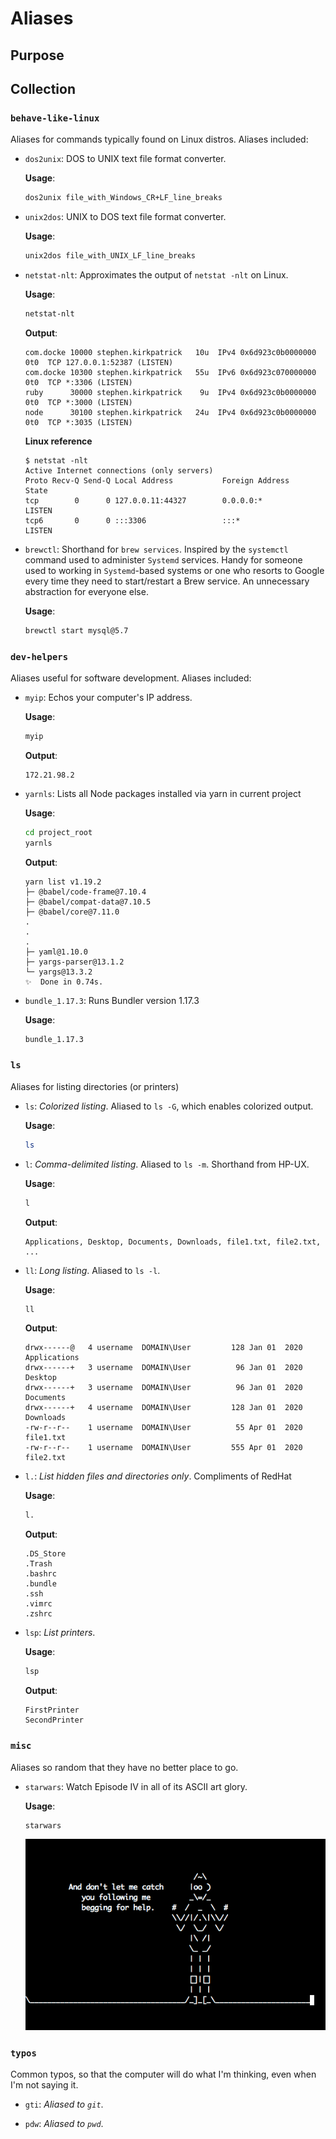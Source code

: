 # Aliases

## Purpose

## Collection

### `behave-like-linux`

Aliases for commands typically found on Linux distros.  Aliases included:

* `dos2unix`: DOS to UNIX text file format converter.

  **Usage**:

  ```bash
  dos2unix file_with_Windows_CR+LF_line_breaks
  ```

* `unix2dos`: UNIX to DOS text file format converter.

  **Usage**:

  ```bash
  unix2dos file_with_UNIX_LF_line_breaks
  ```

* `netstat-nlt`: Approximates the output of `netstat -nlt` on Linux.

  **Usage**:

  ```bash
  netstat-nlt
  ```

  **Output**:

  <!-- markdownlint-disable MD013 -->
  ```console
  com.docke 10000 stephen.kirkpatrick   10u  IPv4 0x6d923c0b0000000      0t0  TCP 127.0.0.1:52387 (LISTEN)
  com.docke 10300 stephen.kirkpatrick   55u  IPv6 0x6d923c070000000      0t0  TCP *:3306 (LISTEN)
  ruby      30000 stephen.kirkpatrick    9u  IPv4 0x6d923c0b0000000      0t0  TCP *:3000 (LISTEN)
  node      30100 stephen.kirkpatrick   24u  IPv4 0x6d923c0b0000000      0t0  TCP *:3035 (LISTEN)
  ```
  <!-- markdownlint-enable MD013 -->

  **Linux reference**

  ```console
  $ netstat -nlt
  Active Internet connections (only servers)
  Proto Recv-Q Send-Q Local Address           Foreign Address         State
  tcp        0      0 127.0.0.11:44327        0.0.0.0:*               LISTEN
  tcp6       0      0 :::3306                 :::*                    LISTEN
  ```

* `brewctl`: Shorthand for `brew services`.  Inspired by the `systemctl`
  command used to administer `Systemd` services.  Handy for someone used
  to working in `Systemd`-based systems or one who resorts to Google every
  time they need to start/restart a Brew service.  An unnecessary abstraction
  for everyone else.

  **Usage**:

  ```bash
  brewctl start mysql@5.7
  ```

### `dev-helpers`

Aliases useful for software development.  Aliases included:

* `myip`: Echos your computer's IP address.

  **Usage**:

  ```bash
  myip
  ```

  **Output**:

  ```console
  172.21.98.2
  ```

* `yarnls`: Lists all Node packages installed via yarn in current project

  **Usage**:

  ```bash
  cd project_root
  yarnls
  ```

  **Output**:

  ```console
  yarn list v1.19.2
  ├─ @babel/code-frame@7.10.4
  ├─ @babel/compat-data@7.10.5
  ├─ @babel/core@7.11.0
  .
  .
  .
  ├─ yaml@1.10.0
  ├─ yargs-parser@13.1.2
  └─ yargs@13.3.2
  ✨  Done in 0.74s.
  ```

* `bundle_1.17.3`: Runs Bundler version 1.17.3

  **Usage**:

  ```bash
  bundle_1.17.3
  ```

### `ls`

Aliases for listing directories (or printers)

* `ls`: *Colorized listing*.  Aliased to `ls -G`, which enables colorized output.

  **Usage**:

  ```bash
  ls
  ```

* `l`: *Comma-delimited listing*.  Aliased to `ls -m`.  Shorthand from HP-UX.

  **Usage**:

  ```bash
  l
  ```

  **Output**:

  ```console
  Applications, Desktop, Documents, Downloads, file1.txt, file2.txt, ...
  ```

* `ll`: *Long listing*.  Aliased to `ls -l`.

  **Usage**:

  ```bash
  ll
  ```

  **Output**:

  ```console
  drwx------@   4 username  DOMAIN\User         128 Jan 01  2020 Applications
  drwx------+   3 username  DOMAIN\User          96 Jan 01  2020 Desktop
  drwx------+   3 username  DOMAIN\User          96 Jan 01  2020 Documents
  drwx------+   4 username  DOMAIN\User         128 Jan 01  2020 Downloads
  -rw-r--r--    1 username  DOMAIN\User          55 Apr 01  2020 file1.txt
  -rw-r--r--    1 username  DOMAIN\User         555 Apr 01  2020 file2.txt
  ```

* `l.`: *List hidden files and directories only*.  Compliments of RedHat

  **Usage**:

  ```bash
  l.
  ```

  **Output**:

  ```console
  .DS_Store
  .Trash
  .bashrc
  .bundle
  .ssh
  .vimrc
  .zshrc
  ```

* `lsp`: *List printers*.

  **Usage**:

  ```bash
  lsp
  ```

  **Output**:

  ```console
  FirstPrinter
  SecondPrinter
  ```
  
### `misc`

Aliases so random that they have no better place to go.

* `starwars`: Watch Episode IV in all of its ASCII art glory.

  **Usage**:
  
  ```bash
  starwars
  ```
  
  ![C3PO lecturing R2D2](images/c3po-telnet-star-wars.png)

### `typos`

Common typos, so that the computer will do what I'm thinking, even when I'm
not saying it.

* `gti`: *Aliased to `git`*.

* `pdw`: *Aliased to `pwd`*.
